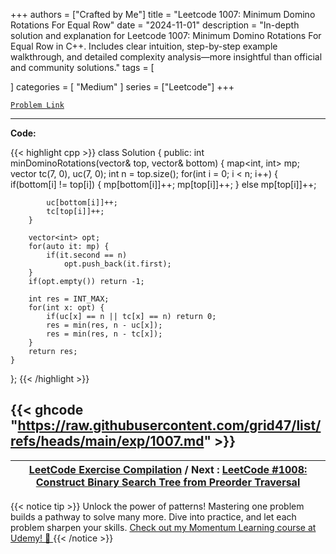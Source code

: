 
+++
authors = ["Crafted by Me"]
title = "Leetcode 1007: Minimum Domino Rotations For Equal Row"
date = "2024-11-01"
description = "In-depth solution and explanation for Leetcode 1007: Minimum Domino Rotations For Equal Row in C++. Includes clear intuition, step-by-step example walkthrough, and detailed complexity analysis—more insightful than official and community solutions."
tags = [
    
]
categories = [
    "Medium"
]
series = ["Leetcode"]
+++



[`Problem Link`](https://leetcode.com/problems/minimum-domino-rotations-for-equal-row/description/)

---

**Code:**

{{< highlight cpp >}}
class Solution {
public:
    int minDominoRotations(vector<int>& top, vector<int>& bottom) {
        map<int, int> mp;
        vector<int> tc(7, 0), uc(7, 0);
        int n = top.size();
        for(int i = 0; i < n; i++) {
            if(bottom[i] != top[i]) {
                mp[bottom[i]]++;
                mp[top[i]]++;
            } else mp[top[i]]++;

            uc[bottom[i]]++;
            tc[top[i]]++;
        }
        
        vector<int> opt;
        for(auto it: mp) {
            if(it.second == n)
                opt.push_back(it.first);
        }
        if(opt.empty()) return -1;
        
        int res = INT_MAX;
        for(int x: opt) {
            if(uc[x] == n || tc[x] == n) return 0;
            res = min(res, n - uc[x]);
            res = min(res, n - tc[x]);
        }
        return res;
    }
};
{{< /highlight >}}

{{< ghcode "https://raw.githubusercontent.com/grid47/list/refs/heads/main/exp/1007.md" >}}
---

| [LeetCode Exercise Compilation](https://grid47.xyz/leetcode/) / Next : [LeetCode #1008: Construct Binary Search Tree from Preorder Traversal](https://grid47.xyz/posts/leetcode_1008) |
| --- |
{{< notice tip >}}
Unlock the power of patterns! Mastering one problem builds a pathway to solve many more. Dive into practice, and let each problem sharpen your skills. [Check out my Momentum Learning course at Udemy! 🚀 ](https://www.udemy.com/course/algorithms-and-data-structures-in-cpp/)
{{< /notice >}}

